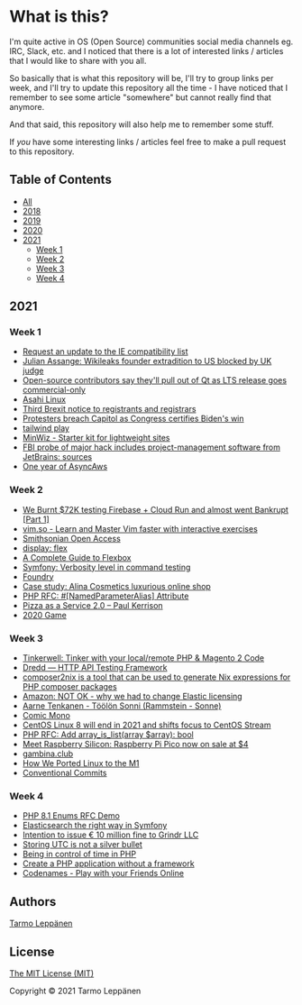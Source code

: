 # What is this?

I'm quite active in OS (Open Source) communities social media channels eg. IRC, Slack, etc. and I 
noticed that there is a lot of interested links / articles that I would like to share with you all.

So basically that is what this repository will be, I'll try to group links per week, and I'll try to
update this repository all the time - I have noticed that I remember to see some article "somewhere"
but cannot really find that anymore.

And that said, this repository will also help me to remember some stuff.

If _you_ have some interesting links / articles feel free to make a pull request to this repository.

## Table of Contents

  * [All](all.md)
  * [2018](2018.md)
  * [2019](2019.md)
  * [2020](2020.md)
  * [2021](#2021)
     * [Week 1](#week-1)
     * [Week 2](#week-2)
     * [Week 3](#week-3)
     * [Week 4](#week-4)

## 2021

### Week 1

 - [Request an update to the IE compatibility list](https://docs.microsoft.com/en-us/microsoft-edge/web-platform/ie-to-microsoft-edge-redirection#request-an-update-to-the-ie-compatibility-list)
 - [Julian Assange: Wikileaks founder extradition to US blocked by UK judge](https://www.bbc.com/news/uk-55528241)
 - [Open-source contributors say they'll pull out of Qt as LTS release goes commercial-only](https://www.theregister.com/2021/01/05/qt_lts_goes_commercial_only/)
 - [Asahi Linux](https://asahilinux.org/)
 - [Third Brexit notice to registrants and registrars](https://eurid.eu/en/news/third-brexit-notice-to-registrants-and-registrars/)
 - [Protesters breach Capitol as Congress certifies Biden's win](https://edition.cnn.com/politics/live-news/congress-electoral-college-vote-count-2021/h_827fbc8cf8d03aba895c3a2f858d12ec)
 - [tailwind play](https://play.tailwindcss.com/jaeBbVOLzz?size=1050x866)
 - [MinWiz - Starter kit for lightweight sites](https://minwiz.com/)
 - [FBI probe of major hack includes project-management software from JetBrains: sources](https://www.reuters.com/article/us-global-cyber-jetbrains/fbi-probe-of-major-hack-includes-project-management-software-from-jetbrains-sources-idUSKBN29B2RR)
 - [One year of AsyncAws](https://developer.happyr.com/one-year-async-aws)

### Week 2

 - [We Burnt $72K testing Firebase + Cloud Run and almost went Bankrupt [Part 1]](https://blog.tomilkieway.com/72k-1/)
 - [vim.so - Learn and Master Vim faster with interactive exercises](https://www.vim.so/)
 - [Smithsonian Open Access](https://www.si.edu/openaccess)
 - [display: flex](https://flexbox.help/)
 - [A Complete Guide to Flexbox](https://css-tricks.com/snippets/css/a-guide-to-flexbox/)
 - [Symfony: Verbosity level in command testing](https://matok.me.uk/8/symfony-verbosity-level-in-command-testing)
 - [Foundry](https://github.com/zenstruck/foundry)
 - [Case study: Alina Cosmetics luxurious online shop](https://netgen.io/blog/case-study-alina-cosmetics-luxurious-online-shop)
 - [PHP RFC: #[NamedParameterAlias] Attribute](https://wiki.php.net/rfc/named_parameter_alias_attribute)
 - [Pizza as a Service 2.0 – Paul Kerrison](http://www.paulkerrison.co.uk/random/pizza-as-a-service-2-0)
 - [2020 Game](https://2020game.io/)

### Week 3

 - [Tinkerwell: Tinker with your local/remote PHP & Magento 2 Code](https://blog.magepsycho.com/tinkerwell-tinker-with-your-local-remote-php-magento-2-code/)
 - [Dredd — HTTP API Testing Framework](https://dredd.id)
 - [composer2nix is a tool that can be used to generate Nix expressions for PHP composer packages](https://github.com/svanderburg/composer2nix)
 - [Amazon: NOT OK - why we had to change Elastic licensing](https://www.elastic.co/blog/why-license-change-AWS)
 - [Aarne Tenkanen - Töölön Sonni (Rammstein - Sonne)](https://www.youtube.com/watch?v=bmadWAuaRhs)
 - [Comic Mono](https://dtinth.github.io/comic-mono-font/)
 - [CentOS Linux 8 will end in 2021 and shifts focus to CentOS Stream](https://www.cyberciti.biz/linux-news/centos-linux-8-will-end-in-2021-and-shifts-focus-to-centos-stream/)
 - [PHP RFC: Add array_is_list(array $array): bool](https://wiki.php.net/rfc/is_list)
 - [Meet Raspberry Silicon: Raspberry Pi Pico now on sale at $4](https://www.raspberrypi.org/blog/raspberry-pi-silicon-pico-now-on-sale/)
 - [gambina.club](https://gambina.club/)
 - [How We Ported Linux to the M1](https://corellium.com/blog/linux-m1)
 - [Conventional Commits](https://www.conventionalcommits.org/en/v1.0.0/)

### Week 4

 - [PHP 8.1 Enums RFC Demo](https://tysonandre.github.io/php-rfc-demo/enums/)
 - [Elasticsearch the right way in Symfony](https://jolicode.com/blog/elasticsearch-the-right-way-in-symfony)
 - [Intention to issue € 10 million fine to Grindr LLC](https://www.datatilsynet.no/en/news/2021/intention-to-issue--10-million-fine-to-grindr-llc2/)
 - [Storing UTC is not a silver bullet](https://codeblog.jonskeet.uk/2019/03/27/storing-utc-is-not-a-silver-bullet/)
 - [Being in control of time in PHP](https://blog.frankdejonge.nl/being-in-control-of-time-in-php/)
 - [Create a PHP application without a framework](https://github.com/PatrickLouys/no-framework-tutorial)
 - [Codenames - Play with your Friends Online](https://codenames.game/)

## Authors

[Tarmo Leppänen](https://github.com/tarlepp)

## License

[The MIT License (MIT)](LICENSE)

Copyright © 2021 Tarmo Leppänen
